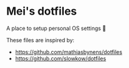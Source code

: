 # Mei's dotfiles
A place to setup personal OS settings 🤖

These files are inspired by:
- https://github.com/mathiasbynens/dotfiles
- https://github.com/slowkow/dotfiles
